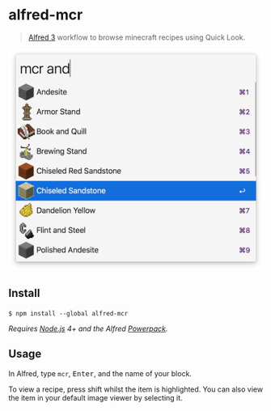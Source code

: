# alfred-mcr

> [Alfred 3](https://www.alfredapp.com) workflow to browse minecraft recipes using Quick Look.

<img src="screenshot.png" width="694">

## Install

``
$ npm install --global alfred-mcr
``

*Requires [Node.js](https://nodejs.org) 4+ and the Alfred [Powerpack](https://www.alfredapp.com/powerpack/).*

## Usage

In Alfred, type `mcr`, <kbd>Enter</kbd>, and the name of your block.

To view a recipe, press shift whilst the item is highlighted. You can also
view the item in your default image viewer by selecting it.
